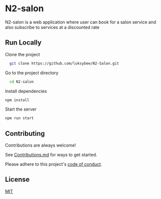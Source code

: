 # N2-salon

N2-salon is a web application where user can book for a salon service and also subscribe to services at a discounted rate

## Run Locally

Clone the project

```bash
  git clone https://github.com/luksybee/N2-Salon.git
```

Go to the project directory

```bash
  cd N2-salon
```

Install dependencies

```bash
npm install
```

Start the server

```bash
npm run start
```

## Contributing

Contributions are always welcome!

See [Contributions.md](CONTRIBUTING.md) for ways to get started.

Please adhere to this project's [code of conduct](./.github/CODE_OF_CONDUCT.md).

## License

[MIT](https://choosealicense.com/licenses/mit/)
